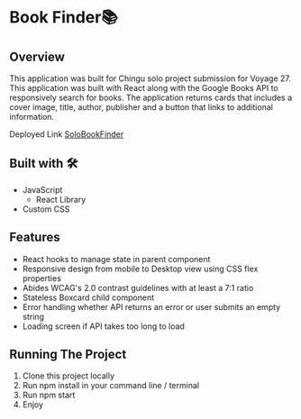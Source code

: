 # Book Finder📚

## Overview

This application was built for Chingu solo project submission for Voyage 27. This application was built with React along with the Google Books API to responsively search for books. The application returns cards that includes a cover image, title, author, publisher and a button that links to additional information.

Deployed Link [SoloBookFinder](https://solo-book-finder.herokuapp.com/)

## Built with 🛠

- JavaScript
  - React Library
- Custom CSS

## Features

- React hooks to manage state in parent component
- Responsive design from mobile to Desktop view using CSS flex properties
- Abides WCAG's 2.0 contrast guidelines with at least a 7:1 ratio
- Stateless Boxcard child component
- Error handling whether API returns an error or user submits an empty string
- Loading screen if API takes too long to load

## Running The Project

1. Clone this project locally
2. Run npm install in your command line / terminal
3. Run npm start
4. Enjoy
